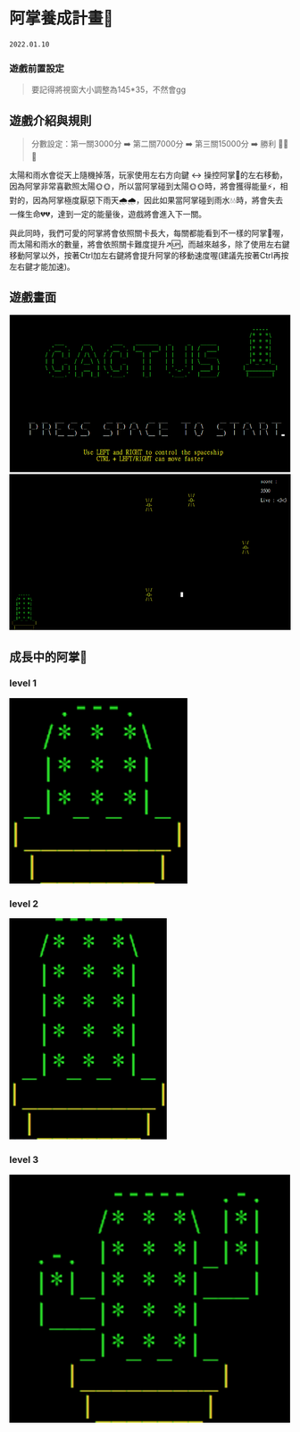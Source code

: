 # 阿掌養成計畫🌵
`2022.01.10`
### 遊戲前置設定

> 要記得將視窗大小調整為145*35，不然會gg

## 遊戲介紹與規則

> 分數設定：第一關3000分 ➡️ 第二關7000分 ➡️ 第三關15000分 ➡️ 勝利 🎉🎉🎉

太陽和雨水會從天上隨機掉落，玩家使用左右方向鍵 ↔️ 操控阿掌🌵的左右移動，因為阿掌非常喜歡照太陽🌞🌞，所以當阿掌碰到太陽🌞🌞時，將會獲得能量⚡，相對的，因為阿掌極度厭惡下雨天🌧🌧，因此如果當阿掌碰到雨水💧💧時，將會失去一條生命💔💔，達到一定的能量後，遊戲將會進入下一關。
    
與此同時，我們可愛的阿掌將會依照關卡長大，每關都能看到不一樣的阿掌🌵喔，而太陽和雨水的數量，將會依照關卡難度提升↗🆙，而越來越多，除了使用左右鍵移動阿掌以外，按著Ctrl加左右鍵將會提升阿掌的移動速度喔(建議先按著Ctrl再按左右鍵才能加速)。

## 遊戲畫面

![start](image/圖片_1.png)
![palying](image/圖片_2.png)

## 成長中的阿掌🌵

### **level 1**
![level 1](image/圖片_3.png)

### **level 2**
![level 2](image/圖片_4.png)

### **level 3**
![level 3](image/圖片_5.png)



